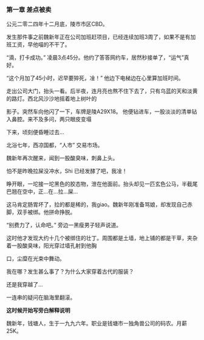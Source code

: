 ### 第一章  差点被卖

公元二零二四年十二月底，陵市市区CBD。

发生那件事之前魏新年正在公司加班赶项目，已经连续加班3周了，如果不是有加班工资，早他喵的不干了。

“滴，打卡成功。” 凌晨3点45分。他约了答答网约车，居然秒接单了，“运气”真好。

“这个月加了45小时，迟早要猝死，凎！” 他边下电梯边在心里算加班时间。

走出公司大门，抬头一看。后半夜，连月亮也熬不住下去了，只有乌蓝的天和淡黄的路灯。西北风沙沙地摇着地上树叶的

影子。突然车向他闪了一下，车牌是陵A29X18。 他便钻进车，一股淡淡的清单钻入鼻腔。来不及多问，两只眼皮变塌

下来，顷刻便昏睡过去...



北浴七年，西凉国都，“人市” 交易市场。

魏新年再次醒来，闻到一股酸臭味，刺鼻上头。

怕不是昨晚拉屎没冲水，Shi 已经发酵了吧，我凎！

睁开眼，一坨接一坨黑色的胶态物，泄在他面前。抬头却见一匹玄色公马，半截尾巴翘在空中，正...在...拉...屎...

这马肯定肠胃坏了，拉的都是稀的，我giao。魏新年刚准备骂娘，却发现自己赤脚，双手被绑。他拼命挣脱。

“别费力了，认命吧。” 旁边一黑瘦男子轻声说道。

这时他才发现大约十几个被绑住的壮丁。周围都是土墙，地上铺的都是干草，夹杂着一股酸臭味，阳光穿过墙孔射到他胸

口，尘糜在光束中舞动。

我在哪？发生甚么事了？为什么大家穿着古代的服装？

还是我穿越了...

一连串的疑问在脑海里翻滚。



**这时候开始写旁白解释说明**

魏新年，钱塘人，生于一九九六年。职业是钱塘市一独角兽公司的码农。月薪25K。



















